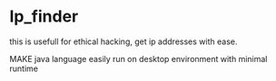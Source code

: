 # Ip_finder
this is usefull for ethical hacking, get ip addresses with ease.

MAKE
java language easily run on desktop environment with minimal runtime
